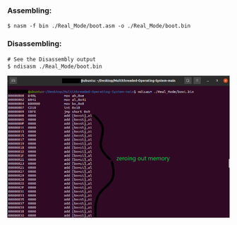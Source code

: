 ### Assembling:


```shell
$ nasm -f bin ./Real_Mode/boot.asm -o ./Real_Mode/boot.bin
```

### Disassembling:

```shell
# See the Disassembly output
$ ndisasm ./Real_Mode/boot.bin
```

![](imgs/1.png)
